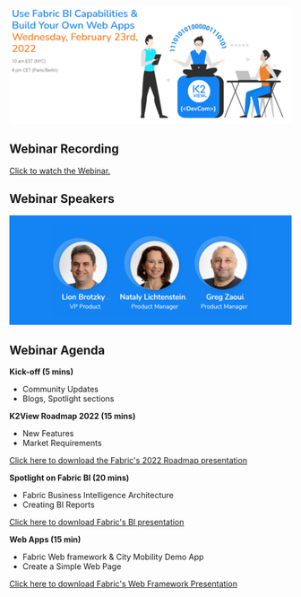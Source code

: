 ![](../images/webinar_20220223.PNG)
## Webinar Recording 

[Click to watch the Webinar.](https://www.youtube.com/watch?v=akJfFRElHwQ)

## Webinar Speakers

<img src="../images/webinar4_speakers.PNG"  />

## Webinar Agenda

**Kick-off (5 mins)** 

- Community Updates
- Blogs, Spotlight sections

**K2View Roadmap 2022 (15 mins)**

- New Features
- Market Requirements

[Click here to download the Fabric's 2022 Roadmap presentation](Webinar23022022-ProductRoadmap2022.pdf)

**Spotlight on Fabric BI (20 mins)**

- Fabric Business Intelligence Architecture
- Creating BI Reports

[Click here to download Fabric's BI presentation](Webinar23022022-FabricBI.pdf)

**Web Apps (15 min)**

- Fabric Web framework & City Mobility Demo App
- Create a Simple Web Page

[Click here to download Fabric's Web Framework Presentation](Webinar23022022-FabricWebFramework.pdf)
